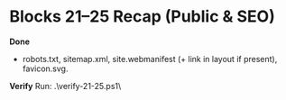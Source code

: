 # Blocks 21–25 Recap (Public & SEO)

**Done**
- robots.txt, sitemap.xml, site.webmanifest (+ link in layout if present), favicon.svg.

**Verify**
Run: \.\verify-21-25.ps1\
